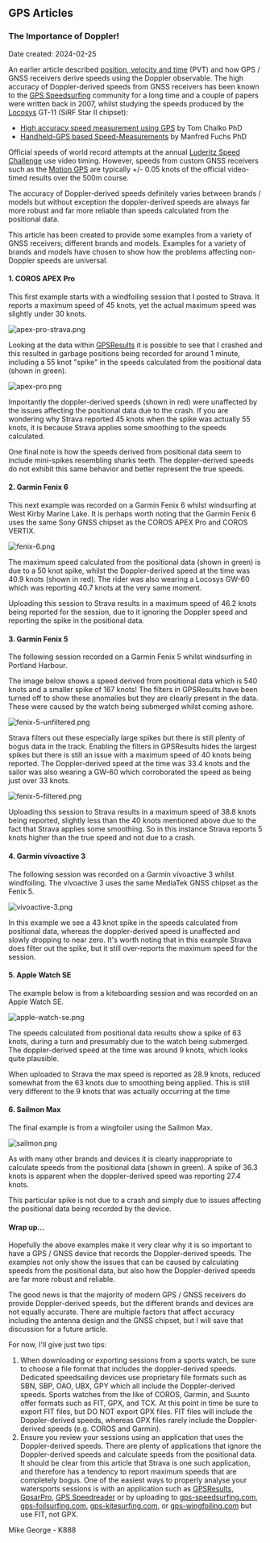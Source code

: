 ## GPS Articles

### The Importance of Doppler!

Date created: 2024-02-25

An earlier article described [position, velocity and time](https://medium.com/@mikeg888/position-velocity-and-time-pvt-51f4cc738b75) (PVT) and how GPS / GNSS receivers derive speeds using the Doppler observable. The high accuracy of Doppler-derived speeds from GNSS receivers has been known to the [GPS Speedsurfing](https://www.gps-speedsurfing.com/) community for a long time and a couple of papers were written back in 2007, whilst studying the speeds produced by the [Locosys](https://www.locosystech.com/en/product/gps-handheld-data-logger-gt-31.html) GT-11 (SiRF Star II chipset):

- [High accuracy speed measurement using GPS](https://studylib.net/doc/18795194/high-accuracy-speed-measurement-using-gps) by Tom Chalko PhD
- [Handheld-GPS based Speed-Measurements](https://web.archive.org/web/20120531035620/http://www.gps-results.com/GPS_Speed.pdf) by Manfred Fuchs PhD

Official speeds of world record attempts at the annual [Luderitz Speed Challenge](https://luderitz-speed.com/) use video timing. However, speeds from custom GNSS receivers such as the [Motion GPS](https://www.motion-gps.com/) are typically +/- 0.05 knots of the official video-timed results over the 500m course.

The accuracy of Doppler-derived speeds definitely varies between brands / models but without exception the doppler-derived speeds are always far more robust and far more reliable than speeds calculated from the positional data.

This article has been created to provide some examples from a variety of GNSS receivers; different brands and models. Examples for a variety of brands and models have chosen to show how the problems affecting non-Doppler speeds are universal.



#### 1. COROS APEX Pro

This first example starts with a windfoiling session that I posted to Strava. It reports a maximum speed of 45 knots, yet the actual maximum speed was slightly under 30 knots.

![apex-pro-strava.png](img/apex-pro-strava.png)

Looking at the data within [GPSResults](https://www.gps-speed.com/download_e.html) it is possible to see that I crashed and this resulted in garbage positions being recorded for around 1 minute, including a 55 knot "spike" in the speeds calculated from the positional data (shown in green).

![apex-pro.png](img/apex-pro.png)

Importantly the doppler-derived speeds (shown in red) were unaffected by the issues affecting the positional data due to the crash. If you are wondering why Strava reported 45 knots when the spike was actually 55 knots, it is because Strava applies some smoothing to the speeds calculated. 

One final note is how the speeds derived from positional data seem to include mini-spikes resembling sharks teeth. The doppler-derived speeds do not exhibit this same behavior and better represent the true speeds.





#### 2. Garmin Fenix 6

This next example was recorded on a Garmin Fenix 6 whilst windsurfing at West Kirby Marine Lake. It is perhaps worth noting that the Garmin Fenix 6 uses the same Sony GNSS chipset as the COROS APEX Pro and COROS VERTIX.

![fenix-6.png](img/fenix-6.png)

The maximum speed calculated from the positional data (shown in green) is due to a 50 knot spike, whilst the Doppler-derived speed at the time was 40.9 knots (shown in red). The rider was also wearing a Locosys GW-60 which was reporting 40.7 knots at the very same moment.

Uploading this session to Strava results in a maximum speed of 46.2 knots being reported for the session, due to it ignoring the Doppler speed and reporting the spike in the positional data.



#### 3. Garmin Fenix 5

The following session recorded on a Garmin Fenix 5 whilst windsurfing in Portland Harbour.

The image below shows a speed derived from positional data which is 540 knots and a smaller spike of 167 knots! The filters in GPSResults have been turned off to show these anomalies but they are clearly present in the data. These were caused by the watch being submerged whilst coming ashore.

![fenix-5-unfiltered.png](img/fenix-5-unfiltered.png)

Strava filters out these especially large spikes but there is still plenty of bogus data in the track. Enabling the filters in GPSResults hides the largest spikes but there is still an issue with a maximum speed of 40 knots being reported. The Doppler-derived speed at the time was 33.4 knots and the sailor was also wearing a GW-60 which corroborated the speed as being just over 33 knots.

![fenix-5-filtered.png](img/fenix-5-filtered.png)

Uploading this session to Strava results in a maximum speed of 38.8 knots being reported, slightly less than the 40 knots mentioned above due to the fact that Strava applies some smoothing. So in this instance Strava reports 5 knots higher than the true speed and not due to a crash.



#### 4. Garmin vívoactive 3

The following session was recorded on a Garmin vívoactive 3 whilst windfoiling. The vívoactive 3 uses the same MediaTek GNSS chipset as the Fenix 5.

![vivoactive-3.png](img/vivoactive-3.png)

In this example we see a 43 knot spike in the speeds calculated from positional data, whereas the doppler-derived speed is unaffected and slowly dropping to near zero. It's worth noting that in this example Strava does filter out the spike, but it still over-reports the maximum speed for the session.



#### 5. Apple Watch SE

The example below is from a kiteboarding session and was recorded on an Apple Watch SE.

![apple-watch-se.png](img/apple-watch-se.png)

The speeds calculated from positional data results show a spike of 63 knots, during a turn and presumably due to the watch being submerged. The doppler-derived speed at the time was around 9 knots, which looks quite plausible.

When uploaded to Strava the max speed is reported as 28.9 knots, reduced somewhat from the 63 knots due to smoothing being applied. This is still very different to the 9 knots that was actually occurring at the time



#### 6. Sailmon Max

The final example is from a wingfoiler using the Sailmon Max.

![sailmon.png](img/sailmon.png)

As with many other brands and devices it is clearly inappropriate to calculate speeds from the positional data (shown in green). A spike of 36.3 knots is apparent when the doppler-derived speed was reporting 27.4 knots.

This particular spike is not due to a crash and simply due to issues affecting the positional data being recorded by the device.



#### Wrap up...

Hopefully the above examples make it very clear why it is so important to have a GPS / GNSS device that records the Doppler-derived speeds. The examples not only show the issues that can be caused by calculating speeds from the positional data, but also how the Doppler-derived speeds are far more robust and reliable.

The good news is that the majority of modern GPS / GNSS receivers do provide Doppler-derived speeds, but the different brands and devices are not equally accurate. There are multiple factors that affect accuracy including the antenna design and the GNSS chipset, but I will save that discussion for a future article.

For now, I'll give just two tips:

1. When downloading or exporting sessions from a sports watch, be sure to choose a file format that includes the doppler-derived speeds. Dedicated speedsailing devices use proprietary file formats such as SBN, SBP, OAO, UBX, GPY which all include the Doppler-derived speeds. Sports watches from the like of COROS, Garmin, and Suunto offer formats such as FIT, GPX, and TCX. At this point in time be sure to export FIT files, but DO NOT export GPX files. FIT files will include the Doppler-derived speeds, whereas GPX files rarely include the Doppler-derived speeds (e.g. COROS and Garmin).
2. Ensure you review your sessions using an application that uses the Doppler-derived speeds. There are plenty of applications that ignore the Doppler-derived speeds and calculate speeds from the positional data. It should be clear from this article that Strava is one such application, and therefore has a tendency to report maximum speeds that are completely bogus. One of the easiest ways to properly analyse your watersports sessions is with an application such as [GPSResults](https://www.gps-speed.com/download_e.html), [GpsarPro](http://gpsactionreplay.free.fr/), [GPS Speedreader](https://ecwindfest.org/GPS/GPSSpeedreader.html) or by uploading to [gps-speedsurfing.com](https://www.gps-speedsurfing.com/), [gps-foilsurfing.com](https://www.gps-foilsurfing.com/), [gps-kitesurfing.com](https://www.gps-kitesurfing.com/), or [gps-wingfoiling.com](https://www.gps-wingfoiling.com/) but use FIT, not GPX.



Mike George - K888
